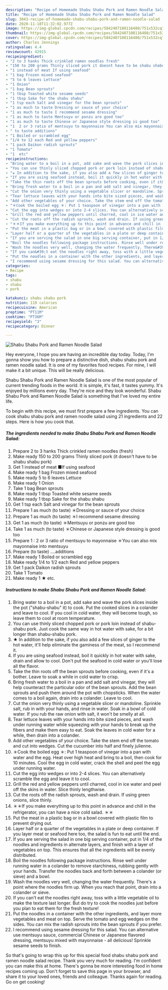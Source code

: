 ```yaml
---
description: "Recipe of Homemade Shabu Shabu Pork and Ramen Noodle Salad"
title: "Recipe of Homemade Shabu Shabu Pork and Ramen Noodle Salad"
slug: 3043-recipe-of-homemade-shabu-shabu-pork-and-ramen-noodle-salad
date: 2020-11-18T11:32:02.977Z
image: https://img-global.cpcdn.com/recipes/5842407108116480/751x532cq70/shabu-shabu-pork-and-ramen-noodle-salad-recipe-main-photo.jpg
thumbnail: https://img-global.cpcdn.com/recipes/5842407108116480/751x532cq70/shabu-shabu-pork-and-ramen-noodle-salad-recipe-main-photo.jpg
cover: https://img-global.cpcdn.com/recipes/5842407108116480/751x532cq70/shabu-shabu-pork-and-ramen-noodle-salad-recipe-main-photo.jpg
author: Charles Jennings
ratingvalue: 4.4
reviewcount: 42915
recipeingredient:
- "2 to 3 hanks Thick crinkled ramen noodles fresh"
- "150 to 200 grams Thinly sliced pork it doesnt have to be shabu shabu pork"
- "1 instead of meat If using seafood"
- "1 bag Frozen mixed seafood"
- "5 to 6 leaves Lettuce"
- "1 Onion"
- "1 bag Bean sprouts"
- "1 tbsp Toasted white sesame seeds"
- "1 tbsp Sake for the shabu shabu"
- "1 tsp each Salt and vinegar for the bean sprouts"
- "1 as much to taste Dressing or sauce of your choice"
- "1 as much to taste I recommend sesame dressing"
- "1 as much to taste Mentsuyu or ponzu are good too"
- "1 as much to taste Chinese or Japanese style dressing is good too"
- "1  2 or 3 ratio of mentsuyu to mayonnaise You can also mix mayonnaise into mentsuyu"
- " to taste additions"
- "1 Boiled or scrambled egg"
- "1/4 to 12 each Red and yellow peppers"
- "1 pack Daikon radish sprouts"
- "1 Tomato"
- "1  etc"
recipeinstructions:
- "Bring water to a boil in a pot, add sake and wave the pork slices inside the pot (&#34;shabu-shabu&#34; it) to cook. Put the cooked slices in a colander and leave to cool. If you cool in cold water, they will become tough, so leave them to cool at room temperature."
- "You can use thinly sliced chopped pork or pork loin instead of shabu-shabu pork. Just cook the same way in hot water with sake, for a bit longer than shabu-shabu pork."
- "★ In addition to the sake, if you also add a few slices of ginger to the hot water, it&#39;ll help eliminate the gaminess of the meat, so I recommend it."
- "If you are using seafood instead, boil it quickly in hot water with sake, drain and allow to cool. Don&#39;t put the seafood in cold water or you&#39;ll lose all the flavor."
- "Take the thin roots off the bean sprouts before cooking, even if it&#39;s a bother. Leave to soak a while in cold water to crisp."
- "Bring fresh water to a boil in a pan and add salt and vinegar, they will help counteract the particular odor of the bean sprouts. Add the bean sprouts and push them around the pot with chopsticks. When the water comes to a boil again, drain into a colander. Leave to cool."
- "Cut the onion very thinly using a vegetable slicer or mandoline. Sprinkle salt, rub in with your hands, and rinse in water. Soak in a bowl of cold water. If you rub the raw onion with salt, it won&#39;t be smelly at all."
- "Tear lettuce leaves with your hands into bite sized pieces, and wash under running water while squeezing with your hands to break up the fibers and make them easy to eat. Soak the leaves in cold water for a while, then drain into a colander."
- "Add other vegetables of your choice. Take the stem end off the tomato and cut into wedges. Cut the cucumber into half and finely julienne."
- "＊Cook the boiled egg ＊: Put 1 teaspoon of vinegar into a pan with water and the egg. Heat over high heat and bring to a boil, then cook for 10 minutes. Cool the egg in cold water, crack the shell and peel the egg under running water."
- "Cut the egg into wedges or into 2-4 slices. You can alternatively scramble the egg and leave it to cool."
- "Grill the red and yellow peppers until charred, cool in ice water and peel off the skins in water. Slice thinly lengthwise."
- "Cut the roots off the radish sprouts, wash and drain. If using green onions, slice thinly."
- "＊＊If you make everything up to this point in advance and chill in the refrigerator, you can have a nice cold salad. ＊＊"
- "Put the meat in a plastic bag or in a bowl covered with plastic film to prevent drying out."
- "Layer half or a quarter of the vegetables in a plate or deep container. If you layer meat or seafood here too, the salad is fun to eat until the end."
- "If you are serving the salad in one big serving container, put in 1/4 of the noodles and ingredients in alternate layers, and finish with a layer of vegetables on top. This ensures that all the ingredients will be evenly distributed."
- "Boil the noodles following package instructions. Rinse well under running water in a colander to remove starchiness, rubbing gently with your hands. Transfer the noodles back and forth between a colander (or sieve) and a bowl."
- "Wash the noodles very well, changing the water frequently. There&#39;s a point where the noodles firm up. When you reach that point, drain into a colander or sieve."
- "If you can&#39;t eat the noodles right away, toss with a little vegetable oil to make the texture last longer. But do try to cook the noodles just before you plan to eat them for the fresh texture!"
- "Put the noodles in a container with the other ingredients, and layer more vegetables and meat on top. Serve the tomato and egg wedges on the sides. You can mix the radish sprouts into the bean sprouts if you prefer."
- "I recommend using sesame dressing for this salad. You can alternative use mentsuyu sauce, commercial Chinese or Japanese flavored dressing, mentsuyu mixed with mayonnaise - all delicious! Sprinkle sesame seeds to finish."
categories:
- Recipe
tags:
- shabu
- shabu
- pork

katakunci: shabu shabu pork 
nutrition: 119 calories
recipecuisine: American
preptime: "PT11M"
cooktime: "PT36M"
recipeyield: "3"
recipecategory: Dinner

---
```



![Shabu Shabu Pork and Ramen Noodle Salad](https://img-global.cpcdn.com/recipes/5842407108116480/751x532cq70/shabu-shabu-pork-and-ramen-noodle-salad-recipe-main-photo.jpg)

Hey everyone, I hope you are having an incredible day today. Today, I'm gonna show you how to prepare a distinctive dish, shabu shabu pork and ramen noodle salad. It is one of my favorites food recipes. For mine, I will make it a bit unique. This will be really delicious.



Shabu Shabu Pork and Ramen Noodle Salad is one of the most popular of current trending foods in the world. It is simple, it's fast, it tastes yummy. It's enjoyed by millions every day. They're nice and they look wonderful. Shabu Shabu Pork and Ramen Noodle Salad is something that I've loved my entire life.


To begin with this recipe, we must first prepare a few ingredients. You can cook shabu shabu pork and ramen noodle salad using 21 ingredients and 22 steps. Here is how you cook that.

<!--inarticleads1-->

##### The ingredients needed to make Shabu Shabu Pork and Ramen Noodle Salad:

1. Prepare 2 to 3 hanks Thick crinkled ramen noodles (fresh)
1. Make ready 150 to 200 grams Thinly sliced pork (it doesn&#39;t have to be shabu shabu pork)
1. Get 1 instead of meat ■If using seafood
1. Make ready 1 bag Frozen mixed seafood
1. Make ready 5 to 6 leaves Lettuce
1. Make ready 1 Onion
1. Take 1 bag Bean sprouts
1. Make ready 1 tbsp Toasted white sesame seeds
1. Make ready 1 tbsp Sake for the shabu shabu
1. Get 1 tsp each Salt and vinegar for the bean sprouts
1. Prepare 1 as much (to taste) ＊Dressing or sauce of your choice
1. Prepare 1 as much (to taste) ＊I recommend sesame dressing
1. Get 1 as much (to taste) ＊Mentsuyu or ponzu are good too
1. Take 1 as much (to taste) ＊Chinese or Japanese style dressing is good too
1. Prepare 1 : 2 or 3 ratio of mentsuyu to mayonnaise ＊You can also mix mayonnaise into mentsuyu
1. Prepare  (to taste) ....additions
1. Make ready 1 Boiled or scrambled egg
1. Make ready 1/4 to 1/2 each Red and yellow peppers
1. Get 1 pack Daikon radish sprouts
1. Take 1 Tomato
1. Make ready 1 ★ etc.




<!--inarticleads2-->

##### Instructions to make Shabu Shabu Pork and Ramen Noodle Salad:

1. Bring water to a boil in a pot, add sake and wave the pork slices inside the pot (&#34;shabu-shabu&#34; it) to cook. Put the cooked slices in a colander and leave to cool. If you cool in cold water, they will become tough, so leave them to cool at room temperature.
1. You can use thinly sliced chopped pork or pork loin instead of shabu-shabu pork. Just cook the same way in hot water with sake, for a bit longer than shabu-shabu pork.
1. ★ In addition to the sake, if you also add a few slices of ginger to the hot water, it&#39;ll help eliminate the gaminess of the meat, so I recommend it.
1. If you are using seafood instead, boil it quickly in hot water with sake, drain and allow to cool. Don&#39;t put the seafood in cold water or you&#39;ll lose all the flavor.
1. Take the thin roots off the bean sprouts before cooking, even if it&#39;s a bother. Leave to soak a while in cold water to crisp.
1. Bring fresh water to a boil in a pan and add salt and vinegar, they will help counteract the particular odor of the bean sprouts. Add the bean sprouts and push them around the pot with chopsticks. When the water comes to a boil again, drain into a colander. Leave to cool.
1. Cut the onion very thinly using a vegetable slicer or mandoline. Sprinkle salt, rub in with your hands, and rinse in water. Soak in a bowl of cold water. If you rub the raw onion with salt, it won&#39;t be smelly at all.
1. Tear lettuce leaves with your hands into bite sized pieces, and wash under running water while squeezing with your hands to break up the fibers and make them easy to eat. Soak the leaves in cold water for a while, then drain into a colander.
1. Add other vegetables of your choice. Take the stem end off the tomato and cut into wedges. Cut the cucumber into half and finely julienne.
1. ＊Cook the boiled egg ＊: Put 1 teaspoon of vinegar into a pan with water and the egg. Heat over high heat and bring to a boil, then cook for 10 minutes. Cool the egg in cold water, crack the shell and peel the egg under running water.
1. Cut the egg into wedges or into 2-4 slices. You can alternatively scramble the egg and leave it to cool.
1. Grill the red and yellow peppers until charred, cool in ice water and peel off the skins in water. Slice thinly lengthwise.
1. Cut the roots off the radish sprouts, wash and drain. If using green onions, slice thinly.
1. ＊＊If you make everything up to this point in advance and chill in the refrigerator, you can have a nice cold salad. ＊＊
1. Put the meat in a plastic bag or in a bowl covered with plastic film to prevent drying out.
1. Layer half or a quarter of the vegetables in a plate or deep container. If you layer meat or seafood here too, the salad is fun to eat until the end.
1. If you are serving the salad in one big serving container, put in 1/4 of the noodles and ingredients in alternate layers, and finish with a layer of vegetables on top. This ensures that all the ingredients will be evenly distributed.
1. Boil the noodles following package instructions. Rinse well under running water in a colander to remove starchiness, rubbing gently with your hands. Transfer the noodles back and forth between a colander (or sieve) and a bowl.
1. Wash the noodles very well, changing the water frequently. There&#39;s a point where the noodles firm up. When you reach that point, drain into a colander or sieve.
1. If you can&#39;t eat the noodles right away, toss with a little vegetable oil to make the texture last longer. But do try to cook the noodles just before you plan to eat them for the fresh texture!
1. Put the noodles in a container with the other ingredients, and layer more vegetables and meat on top. Serve the tomato and egg wedges on the sides. You can mix the radish sprouts into the bean sprouts if you prefer.
1. I recommend using sesame dressing for this salad. You can alternative use mentsuyu sauce, commercial Chinese or Japanese flavored dressing, mentsuyu mixed with mayonnaise - all delicious! Sprinkle sesame seeds to finish.




So that's going to wrap this up for this special food shabu shabu pork and ramen noodle salad recipe. Thank you very much for reading. I'm confident you can make this at home. There's gonna be more interesting food in home recipes coming up. Don't forget to save this page in your browser, and share it to your loved ones, friends and colleague. Thanks again for reading. Go on get cooking!
